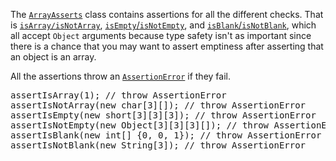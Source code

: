 The [`ArrayAsserts`](apidocs/shiver/me/timbers/ArrayAsserts.html) class contains assertions for all the different
checks. That is
[`isArray/isNotArray`](ArrayReflections.html#isArrayClassObject:booleanisNotArrayClassObject:boolean),
[`isEmpty`/`isNotEmpty`](ArrayReflections.html#isEmptyObject:booleanisNotEmptyObject:boolean), and
[`isBlank`/`isNotBlank`](ArrayReflections.html#isBlankObject:booleanisNotBlankObject:boolean), which all accept `Object`
arguments because type safety isn't as important since there is a chance that you may want to assert emptiness after
asserting that an object is an array.

All the assertions throw an [`AssertionError`](http://docs.oracle.com/javase/7/docs/api/java/lang/AssertionError.html)
if they fail.

<pre class="source">
<span class="methodName">assertIsArray</span><span class="parentheses">(</span>1<span class="parentheses">)</span>; <span class="comment">// throw AssertionError</span>
<span class="methodName">assertIsNotArray</span><span class="parentheses">(</span>new char[3][]<span class="parentheses">)</span>; <span class="comment">// throw AssertionError</span>
<span class="methodName">assertIsEmpty</span><span class="parentheses">(</span>new short[3][3][3]<span class="parentheses">)</span>; <span class="comment">// throw AssertionError</span>
<span class="methodName">assertIsNotEmpty</span><span class="parentheses">(</span>new Object[3][3][3][]<span class="parentheses">)</span>; <span class="comment">// throw AssertionError</span>
<span class="methodName">assertIsBlank</span><span class="parentheses">(</span>new int[] {0, 0, 1}<span class="parentheses">)</span>; <span class="comment">// throw AssertionError</span>
<span class="methodName">assertIsNotBlank</span><span class="parentheses">(</span>new String[3]<span class="parentheses">)</span>; <span class="comment">// throw AssertionError</span>
</pre>
